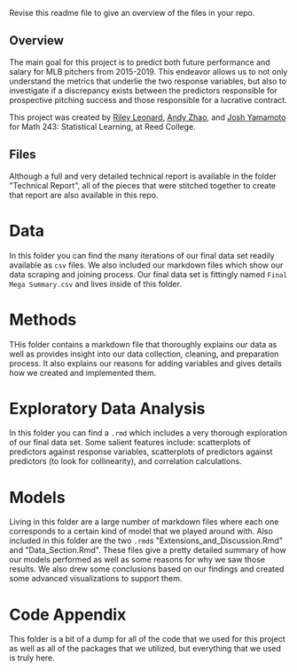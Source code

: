 Revise this readme file to give an overview of the files in your repo.

## Overview

The main goal for this project is to predict both future performance and salary for MLB pitchers from 2015-2019. This endeavor allows us to not only understand the metrics that underlie the two response variables, but also to investigate if a discrepancy exists between the predictors responsible for prospective pitching success and those responsible for a lucrative contract. 

This project was created by [Riley Leonard](https://github.com/rileyleonard99), [Andy Zhao](https://github.com/andjzhao), and [Josh Yamamoto](https://github.com/joshyam-k) for Math 243: Statistical Learning, at Reed College.

## Files

Although a full and very detailed technical report is available in the folder "Technical Report", all of the pieces that were stitched together to create that report are also available in this repo.

# Data

In this folder you can find the many iterations of our final data set readily available as `csv` files. We also included our markdown files which show our data scraping and joining process. Our final data set is fittingly named `Final Mega Summary.csv` and lives inside of this folder.

# Methods

THis folder contains a markdown file that thoroughly explains our data as well as provides insight into our data collection, cleaning, and preparation process. It also explains our reasons for adding variables and gives details how we created and implemented them.

# Exploratory Data Analysis

In this folder you can find a `.rmd` which includes a very thorough exploration of our final data set. Some salient features include: scatterplots of predictors against response variables, scatterplots of predictors against predictors (to look for collinearity), and correlation calculations.

# Models

Living in this folder are a large number of markdown files where each one corresponds to a certain kind of model that we played around with. Also included in this folder are the two `.rmd`s "Extensions_and_Discussion.Rmd" and "Data_Section.Rmd". These files give a pretty detailed summary of how our models performed as well as some reasons for why we saw those results. We also drew some conclusions based on our findings and created some advanced visualizations to support them.

# Code Appendix

This folder is a bit of a dump for all of the code that we used for this project as well as all of the packages that we utilized, but everything that we used is truly here.




